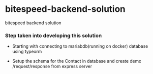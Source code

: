 # bitespeed-backend-solution

bitespeed backend solution

### Step taken into developing this solution

- Starting with connecting to mariabdb(running on docker) database using typeorm

- Setup the schema for the Contact in database and create demo /request/response from express server
